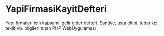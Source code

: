 # YapiFirmasiKayitDefteri
Yapı firmaları için kapsamlı gelir gider defteri. Şantiye, usta ekibi, tedarikçi, teklif vb. bilgileri  tutan PHP WebUygulaması
